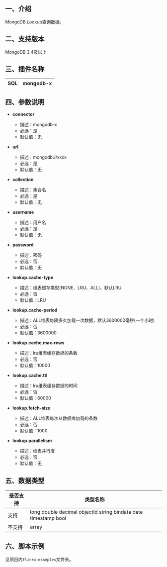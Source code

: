 ## 一、介绍
MongoDB Lookup查询数据。

## 二、支持版本
MongoDB 3.4及以上

## 三、插件名称
| SQL | mongodb-x |
| --- | --- |



## 四、参数说明

- **connector**
    - 描述：mongodb-x
    - 必选：是
    - 默认值：无



- **url**
    - 描述：mongodb://xxxx
    - 必选：是
    - 默认值：无



- **collection**
    - 描述：集合名
    - 必选：是
    - 默认值：无



- **username**
    - 描述：用户名
    - 必选：是
    - 默认值：无



- **password**
    - 描述：密码
    - 必选：否
    - 默认值：无



- **lookup.cache-type**
    - 描述：维表缓存类型(NONE、LRU、ALL)，默认LRU
    - 必选：否
    - 默认值：LRU



- **lookup.cache-period**
    - 描述：ALL维表每隔多久加载一次数据，默认3600000毫秒(一个小时)
    - 必选：否
    - 默认值：3600000



- **lookup.cache.max-rows**
    - 描述：lru维表缓存数据的条数
    - 必选：否
    - 默认值：10000



- **lookup.cache.ttl**
    - 描述：lru维表缓存数据的时间
    - 必选：否
    - 默认值：60000



- **lookup.fetch-size**
    - 描述：ALL维表每次从数据库加载的条数
    - 必选：否
    - 默认值：1000



- **lookup.parallelism**
    - 描述：维表并行度
    - 必选：否
    - 默认值：无
  
## 五、数据类型
| 是否支持 | 类型名称 |
| --- | --- |
| 支持 | long  double  decimal objectId string bindata date timestamp bool |
| 不支持 | array |

## 六、脚本示例
见项目内`flinkx-examples`文件夹。


